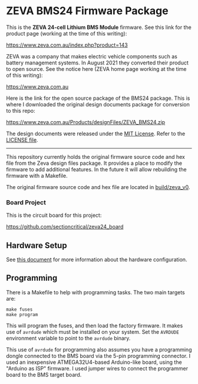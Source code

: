ZEVA BMS24 Firmware Package
===========================

This is the **ZEVA 24-cell Lithium BMS Module** firmware. See this link for
the product page (working at the time of this writing):

https://www.zeva.com.au/index.php?product=143

ZEVA was a company that makes electric vehicle components such as battery
management systems. In August 2021 they converted their product to open source.
See the notice here (ZEVA home page working at the time of this writing):

https://www.zeva.com.au

Here is the link for the open source package of the BMS24 package. This is
where I downloaded the original design documents package for conversion to this
repo:

https://www.zeva.com.au/Products/designFiles/ZEVA_BMS24.zip

The design documents were released under the [MIT License](https://choosealicense.com/licenses/mit/).
Refer to the [LICENSE file](LICENSE.txt).

* * * * *

This repository currently holds the original firmware source code and hex file
from the Zeva design files package. It provides a place to modify the firmware
to add additional features. In the future it will allow rebuilding the firmware
with a Makefile.

The original firmware source code and hex file are located in
[build/zeva_v0](build/zeva_v0).

### Board Project

This is the circuit board for this project:

https://github.com/sectioncritical/zeva24_board

Hardware Setup
--------------

See [this document](docs/dev_hardware.md) for more information about the
hardware configuration.

Programming
-----------

There is a Makefile to help with programming tasks. The two main targets are:

    make fuses
    make program

This will program the fuses, and then load the factory firmware. It makes use
of `avrdude` which must be installed on your system. Set the `AVRDUDE`
environment variable to point to the `avrdude` binary.

This use of `avrdude` for programming also assumes you have a programming
dongle connected to the BMS board via the 5-pin programming connector. I used
an inexpensive ATMEGA32U4-based Arduino-like board, using the "Arduino as ISP"
firmware. I used jumper wires to connect the programmer board to the BMS target
board.
